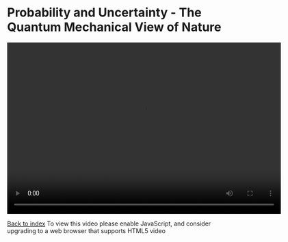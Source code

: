   <meta name="viewport" content="width=device-width, initial-scale=1">
  <link href="https://amp.azure.net/libs/amp/latest/skins/amp-default/azuremediaplayer.min.css" rel="stylesheet">
  <script src="https://amp.azure.net/libs/amp/latest/azuremediaplayer.min.js"></script>

# Probability and Uncertainty - The Quantum Mechanical View of Nature

<video id="azuremediaplayer" class="azuremediaplayer amp-default-skin amp-big-play-centered" controls="" autoplay="" width="640" height="400" poster="" data-setup="{}" tabindex="0"><source src="https://projecttuva.streaming.mediaservices.windows.net/ba494a25-f128-4ac4-ba38-bdd6a619398b/L6_Probability_Uncertainty_960x720_23.97_1500k.ism/manifest" type="application/vnd.ms-sstr+xml">

[Back to index](index.html)
To view this video please enable JavaScript, and consider upgrading to a web browser that supports HTML5 video

</video>
